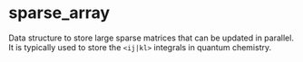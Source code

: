 # sparse_array

Data structure to store large sparse matrices that can be updated in parallel. It is typically used to store the `<ij|kl>` integrals in quantum chemistry.
